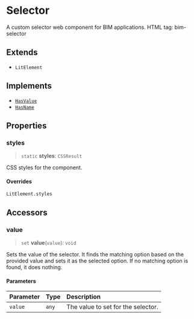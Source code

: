 # Selector

A custom selector web component for BIM applications. HTML tag: bim-selector

## Extends

- `LitElement`

## Implements

- [`HasValue`](../interfaces/HasValue.md)
- [`HasName`](../interfaces/HasName.md)

## Properties

### styles

> `static` **styles**: `CSSResult`

CSS styles for the component.

#### Overrides

`LitElement.styles`

## Accessors

### value

> `set` **value**(`value`): `void`

Sets the value of the selector.
It finds the matching option based on the provided value and sets it as the selected option.
If no matching option is found, it does nothing.

#### Parameters

| Parameter | Type | Description |
| :------ | :------ | :------ |
| `value` | `any` | The value to set for the selector. |
